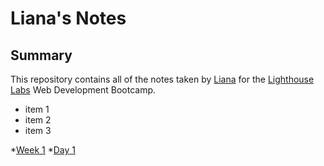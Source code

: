 # Liana's Notes

## Summary
This repository contains all of the notes taken by [Liana](https://github.com/lianaa98) for the [Lighthouse Labs](https://www.lighthouselabs.ca/) Web Development Bootcamp.

* item 1
* item 2
* item 3

*[Week 1](/Week_1)
  *[Day 1](/Week_1/Day_1)